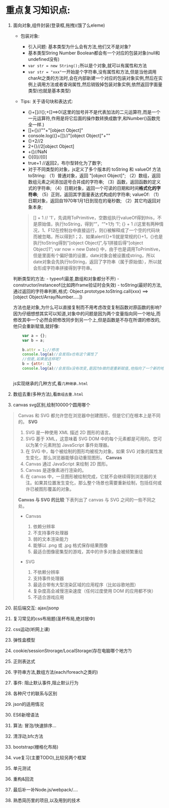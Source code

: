 # 重点复习知识点:
 
1. 面向对象,组件封装(登录框,拖拽)(饿了么eleme)
	- 包装对象: 
		- 引入问题: 基本类型为什么会有方法,他们又不是对象? 
		- 基本类型String Number Boolean都会有一个对应的包装对象(null和undefined没有)
		- `var str = new String();`所以是个对象,就可以有属性和方法
		- `var str = "xxx"`一开始是个字符串,没有属性和方法,但是当他调用charAt之类的方法时,会在内部新建一个对应的包装对象实例,然后在实例上调用方法或者查询属性,然后销毁掉包装对象实例,依然返回字面量类型(也就是基本类型)
	- Tips: 关于语句块和表达式: 
		- {}+[]//{};+[]==>0(这里的加号并不是代表加法的二元运算符,而是一个一元运算符,作用是将它后面的操作数转换成数字,和Number()函数完全一样.)
		- []+{}//""+"[object Object]"
		- console.log({}+[])//"[object Object]"+""
		- {}+2//2
		- 2+{}//2[object Object]
		- +{}//NaN
		- {}[0]//[0]
		- true+1 //返回2，布尔型转化为了数字;
		- 对于不同类型的对象，js定义了多个版本的 toString 和 valueOf 方法
			toString:
			（1）普通对象，返回 "[object Object]";
			（2）数组，返回数组元素之间添加逗号合并成的字符串;
			（3）函数，返回函数的定义式的字符串;
			（4）日期对象，返回一个可读的日期和时间**格式化的字符串**;
			（5）正则，返回其字面量表达式构成的字符串;
			valueOf:
			（1）日期对象，返回自1970年1月1日到现在的毫秒数;
			（2）其它均返回对象本身;
		
		> [] + 1 // '1'，先调用ToPrimitive，空数组执行valueOf得到this，不是原始值，执行toString，得到“”，“”+1为 ‘1’;
		> {} + 1 //这里有两种情况，1、F12在控制台中直接运行，则{}被解释成了一个空的代码块而被忽略，所以得到1；2、如果alert({}+1)就是常规的{}+1，{}也是执行toString得到"[object Object]",与1拼接后得“[object Object]1”;
		> var now = new Date() 中，由于也是调用ToPrimitive，但是里面有个偏好值的设置，date对象会被设置成string，所以date对象会先执行toString，返回了字符串（属于原始值），所以就会形成字符串拼接得到字符串。

	判断类型的方法: 
		- typeof(最差,数组和对象都分不开)
		- constructor/instanceof(比如跨iframe验证时会失效)
		- toString(最好的方法,通过返回的字符串判断,格式: Object.prototype.toString.call(xxx) ==> [object Object/Array/Number.....])
	
	方法也是对象,为什么可以直接复制而不用考虑改变复制函数对原函数的影响?因为仔细想想其实可以知道,对象中的问题是因为两个变量指向同一个地址,而修改其中一个必然会把修改同步到另一个上,但是函数是不存在所谓的修改的,他只会重新赋值,就好像: 
	
	```JavaScript
		var a = {};
		var b = a;
		
		b.attr = 1;//修改
		console.log(a)//会发现a也有这个属性了
		//但是,如果是这样呢?
		b = {attr: 1}
		console.log(a)//会发现a没有改变,是因为b做的是重新赋值,他指向了一个新的地址,与a就失去了联系,所以二者互不影响
			
	```
	
	
	
	js实现继承的几种方式,看`几种继承.html`
	

8. 数组去重(多种方法),看`数组去重.html`
12. canvas svg区别,绘制10000个圆用哪个
> 	Canvas 和 SVG 都允许您在浏览器中创建图形，但是它们在根本上是不同的。
> 	**SVG**
> 	1. SVG 是一种使用 XML 描述 2D 图形的语言。
> 	2. SVG 基于 XML，这意味着 SVG DOM 中的每个元素都是可用的。您可以为某个元素附加 JavaScript 事件处理器。
> 	3. 在 SVG 中，每个被绘制的图形均被视为对象。如果 SVG 对象的属性发生变化，那么浏览器能够自动重现图形。
> 	**Canvas**
> 	1. Canvas 通过 JavaScript 来绘制 2D 图形。
> 	2. Canvas 是逐像素进行渲染的。
> 	3. 在 canvas 中，一旦图形被绘制完成，它就不会继续得到浏览器的关注。如果其位置发生变化，那么整个场景也需要重新绘制，包括任何或许已被图形覆盖的对象。
> 	
> 	**Canvas 与 SVG 的比较**
> 	下表列出了 canvas 与 SVG 之间的一些不同之处。
> 	
> 	- Canvas
> 	
> 		1. 依赖分辨率
> 		1. 不支持事件处理器
> 		1. 弱的文本渲染能力
> 		1. 能够以 .png 或 .jpg 格式保存结果图像
> 		1. 最适合图像密集型的游戏，其中的许多对象会被频繁重绘
> 	
> 	- SVG
> 		1. 不依赖分辨率
> 		1. 支持事件处理器
> 		1. 最适合带有大型渲染区域的应用程序（比如谷歌地图）
> 		1. 复杂度高会减慢渲染速度（任何过度使用 DOM 的应用都不快）
> 		1. 不适合游戏应用


20. 前后端交互: ajax/jsonp
4. 复习常见的css布局题(圣杯布局,绝对居中)
21. css运动(听网上课)
14. 弹性盒模型
7. cookie/sessionStrorage/LocalStorage(存在电脑哪个地方?)
17. 正则表达式
16. 字符串方法,数组方法(each/foreach之类的)
18. 事件: 阻止默认事件,阻止默认行为
19. 各种尺寸的联系与区别
2. json的适用情况
15. ES6新增语法

6. 算法: 冒泡/快速排序...
7. 清浮动,bfc方法

1. bootstrap(栅格化布局)
3. vue复习(主要TODO),比较另两个框架
11. 单元测试
19. 重构&回流
21. 最后补一补Node.js/webpack/....
13. 熟悉简历里的项目,以及用到的技术